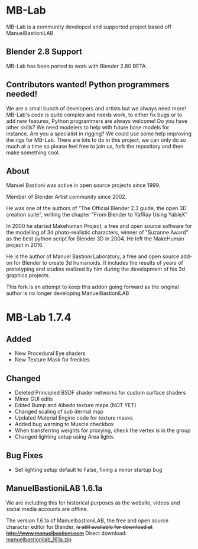 # MB-Lab

MB-Lab is a community developed and supported project based off ManuelBastioniLAB.

## Blender 2.8 Support

MB-Lab has been ported to work with Blender 2.80 BETA.

## Contributors wanted! Python programmers needed!

We are a small bunch of developers and artists but we always need more! MB-Lab's code is quite complex and needs work, to either fix bugs or to add new features, Python programmers are always welcome! Do you have other skills? We need modelers to help with future base models for instance. Are you a specialist in rigging? We could use some help improving the rigs for MB-Lab. There are lots to do in this project, we can only do so much at a time so please feel free to join us, fork the repository and then make something cool.

## About

Manuel Bastioni was active in open source projects since 1999.

Member of Blender Artist community since 2002.

He was one of the authors of "The Official Blender 2.3 guide, the open 3D creation suite", writing the chapter "From Blender to YafRay Using YableX"

In 2000 he started Makehuman Project, a free and open source software for the modelling of 3d photo-realistic characters, winner of "Suzanne Award" as the best python script for Blender 3D in 2004. He left the MakeHuman project in 2016.

He is the author of Manuel Bastioni Laboratory, a free and open source add-on for Blender to create 3d humanoids. It includes the results of years of prototyping and studies realized by him during the development of his 3d graphics projects.

This fork is an attempt to keep this addon going forward as the original author is no longer developing ManuelBastioniLAB

# MB-Lab 1.7.4

## Added

- New Procedural Eye shaders
- New Texture Mask for freckles

## Changed

- Deleted Principled BSDF shader networks for custom surface shaders
- Minor GUI edits
- Edited Bump and Albedo texture maps (NOT YET)
- Changed scaling of sub dermal map
- Updated Material Engine code for texture masks
- Added bug warning to Muscle checkbox
- When transferring weights for proxying, check the vertex is in the group
- Changed lighting setup using Area lights

## Bug Fixes

- Set lighting setup default to False, fixing a minor startup bug

## ManuelBastioniLAB 1.6.1a

We are including this for historical purposes as the website, videos and social media accounts are offline.

The version 1.6.1a of ManuelbastioniLAB, the free and open source character editor for Blender, ~~is still available for download at http://www.manuelbastioni.com~~
Direct download: [manuelbastionilab_161a.zip](https://github.com/NumesSanguis/FACSvatar/releases/download/v0.3.4-alpha-release/manuelbastionilab_161a.zip)
